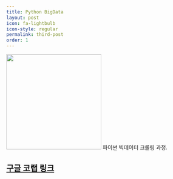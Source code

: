```yaml
---
title: Python BigData
layout: post
icon: fa-lightbulb
icon-style: regular
permalink: third-post
order: 1
---
```


<p><span class="image left"><img src="{{ 'assets/images/python_logo.jpg' | relative_url }}" alt="" style="width: 250px;"/></span>
파이썬 빅데이터 크롤링 과정.</p>
<h2><a href="https://colab.research.google.com/drive/1A_cmUjlZcqWvtiVdM9t3hMbtgAM-ereP?usp=sharing">구글 코랩 링크</a>